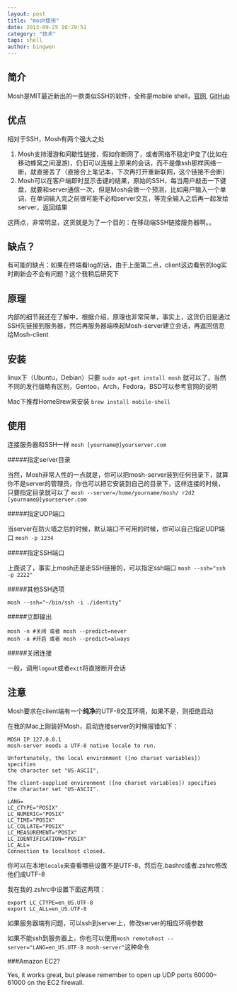 ```yaml
---
layout: post
title: "mosh使用"
date: 2013-09-25 10:29:51
category: "技术"
tags: shell
author: bingwen
---
```



简介
----

Mosh是MIT最近新出的一款类似SSH的软件，全称是mobile shell，[官网](http://mosh.mit.edu/), [GitHub](https://github.com/keithw/mosh)
<!--break-->

优点
----

相对于SSH，Mosh有两个强大之处

1. Mosh支持漫游和间歇性链接，假如你断网了，或者网络不稳定IP变了(比如在移动蜂窝之间漫游)，仍旧可以连接上原来的会话，而不是像ssh那样网络一断，就直接丢了（直接合上笔记本，下次再打开重新联网，这个链接不会断）
2. Mosh可以在客户端即时显示击键的结果，原始的SSH，每当用户敲击一下键盘，就要和server通信一次，但是Mosh会做一个预测，比如用户输入一个单词，在单词输入完之前很可能不必和server交互，等完全输入之后再一起发给server，返回结果

这两点，非常明显，这货就是为了一个目的：在移动端SSH链接服务器啊。。

缺点？
-----
有可能的缺点：如果在终端看log的话，由于上面第二点，client这边看到的log实时刷新会不会有问题？这个我稍后研究下

原理
----

内部的细节我还在了解中，根据介绍，原理也非常简单，事实上，这货仍旧是通过SSH先链接到服务器，然后再服务器端唤起Mosh-server建立会话，再返回信息给Mosh-client

安装
----

linux下（Ubuntu，Debian）只要 `sudo apt-get install mosh` 就可以了，当然不同的发行版略有区别，Gentoo，Arch，Fedora，BSD可以参考官网的说明

Mac下推荐HomeBrew来安装 `brew install mobile-shell`

使用
----

连接服务器和SSH一样 `mosh [yourname@]yourserver.com`

#####指定server目录

当然，Mosh非常人性的一点就是，你可以把mosh-server装到任何目录下，就算你不是server的管理员，你也可以把它安装到自己的目录下，这样连接的时候，只要指定目录就可以了 `mosh --server=/home/yourname/mosh/ r2d2 [yourname@]yourserver.com`

#####指定UDP端口

当server在防火墙之后的时候，默认端口不可用的时候，你可以自己指定UDP端口 `mosh -p 1234`

#####指定SSH端口

上面说了，事实上mosh还是走SSH链接的，可以指定ssh端口 `mosh --ssh="ssh -p 2222"`

#####其他SSH选项

`mosh --ssh="~/bin/ssh -i ./identity"`

#####立即输出

	mosh -n #关闭 或者 mosh --predict=never
	mosh -a #开启 或者 mosh --predict=always
	
#####关闭连接

一般，调用`logout`或者`exit`将直接断开会话

注意
----

Mosh要求在client端有一个**纯净**的UTF-8交互环境，如果不是，则拒绝启动

在我的Mac上刚装好Mosh，启动连接server的时候报错如下：

	MOSH IP 127.0.0.1
	mosh-server needs a UTF-8 native locale to run.
	
	Unfortunately, the local environment ([no charset variables]) specifies
	the character set "US-ASCII",
	
	The client-supplied environment ([no charset variables]) specifies
	the character set "US-ASCII".
	
	LANG=
	LC_CTYPE="POSIX"
	LC_NUMERIC="POSIX"
	LC_TIME="POSIX"
	LC_COLLATE="POSIX"
	LC_MEASUREMENT="POSIX"
	LC_IDENTIFICATION="POSIX"
	LC_ALL=
	Connection to localhost closed.
	
你可以在本地`locale`来查看哪些设置不是UTF-8，然后在.bashrc或者.zshrc修改他们成UTF-8

我在我的.zshrc中设置下面这两项：

	export LC_CTYPE=en_US.UTF-8
	export LC_ALL=en_US.UTF-8

如果服务器端有问题，可以ssh到server上，修改server的相应环境参数

如果不能ssh到服务器上，你也可以使用`mosh remotehost --server="LANG=en_US.UTF-8 mosh-server"`这种命令

###Amazon EC2?

Yes, it works great, but please remember to open up UDP ports 60000–61000 on the EC2 firewall.
